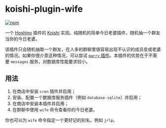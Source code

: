 # koishi-plugin-wife

[![npm](https://img.shields.io/npm/v/koishi-plugin-wife?style=flat-square)](https://www.npmjs.com/package/koishi-plugin-wife)

一个 [Hoshino](https://github.com/Ice9Coffee/HoshinoBot) 插件的 [Koishi](https://koishi.chat) 实现。纯随机的简单今日老婆插件，随机抽一个群友当你的今日老婆。

该插件只会随机抽取一个群友，在人多的群聊里很容易出现不认识的成员变成老婆的情况。如果你很介意这种情况，可以尝试 [`marry` 插件](https://github.com/koishijs/koishi-plugin-marry)。本插件的优势在于不需要 `messages` 服务，对数据库性能要求较小。

## 用法

1. 在商店中安装 `cron` 插件并启用；
2. 安装、配置一个数据库服务插件（例如 `database-sqlite`）并启用；
3. 在商店中安装本插件并启用；
4. 在群聊中使用 `wife` 命令查看你的今日老婆。

你也可以为 `wife` 命令指定一个更好记的别名，例如 `jrlp`。
